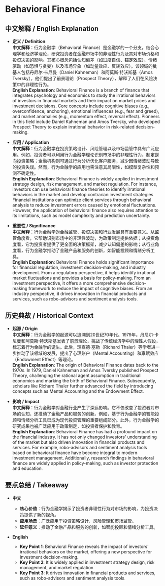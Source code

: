 # Behavioral Finance

## 中文解释 / English Explanation

* **定义 / Definition**  
  **中文解释**：行为金融学（Behavioral Finance）是金融学的一个分支，结合心理学和经济学理论，研究投资者在金融市场中的非理性行为及其对市场价格和投资决策的影响。其核心概念包括认知偏差（如过度自信、锚定效应）、情绪驱动（如恐惧与贪婪）以及市场异象（如动量效应、反转效应）。该领域的奠基人包括丹尼尔·卡尼曼（Daniel Kahneman）和阿莫斯·特沃斯基（Amos Tversky），他们提出了前景理论（Prospect Theory），解释了人们在风险决策中的非理性行为。  
  **English Explanation**: Behavioral Finance is a branch of finance that integrates psychology and economics to study the irrational behaviors of investors in financial markets and their impact on market prices and investment decisions. Core concepts include cognitive biases (e.g., overconfidence, anchoring), emotional influences (e.g., fear and greed), and market anomalies (e.g., momentum effect, reversal effect). Pioneers in this field include Daniel Kahneman and Amos Tversky, who developed Prospect Theory to explain irrational behavior in risk-related decision-making.

* **应用 / Application**  
  **中文解释**：行为金融学在投资策略设计、风险管理以及市场监管中具有广泛应用。例如，投资者可以利用行为金融学理论识别市场中的非理性行为，制定逆向投资策略；金融机构则可通过行为分析优化客户服务，减少因情绪波动导致的投资失误。然而，行为金融学的应用也需注意其局限性，如模型复杂性和预测不确定性。  
  **English Explanation**: Behavioral Finance is widely applied in investment strategy design, risk management, and market regulation. For instance, investors can use behavioral finance theories to identify irrational behaviors in the market and develop contrarian investment strategies. Financial institutions can optimize client services through behavioral analysis to reduce investment errors caused by emotional fluctuations. However, the application of behavioral finance also requires attention to its limitations, such as model complexity and prediction uncertainty.

* **重要性 / Significance**  
  **中文解释**：行为金融学对金融监管、投资决策和行业发展具有重要意义。从监管角度看，它帮助识别市场中的非理性波动，为政策制定提供依据；从投资角度看，它为投资者提供了更全面的决策框架，减少认知偏差的影响；从行业角度看，行为金融学推动了金融产品和服务的创新，如智能投顾和情绪分析工具。  
  **English Explanation**: Behavioral Finance holds significant importance for financial regulation, investment decision-making, and industry development. From a regulatory perspective, it helps identify irrational market fluctuations and provides a basis for policy-making. From an investment perspective, it offers a more comprehensive decision-making framework to reduce the impact of cognitive biases. From an industry perspective, it drives innovation in financial products and services, such as robo-advisors and sentiment analysis tools.

## 历史典故 / Historical Context

* **起源 / Origin**  
  **中文解释**：行为金融学的起源可以追溯到20世纪70年代。1979年，丹尼尔·卡尼曼和阿莫斯·特沃斯基发表了前景理论，挑战了传统经济学中的理性人假设，标志着行为金融学的诞生。此后，理查德·塞勒（Richard Thaler）等学者进一步推动了该领域的发展，提出了心理账户（Mental Accounting）和禀赋效应（Endowment Effect）等理论。  
  **English Explanation**: The origin of Behavioral Finance dates back to the 1970s. In 1979, Daniel Kahneman and Amos Tversky published Prospect Theory, challenging the rational agent assumption in traditional economics and marking the birth of Behavioral Finance. Subsequently, scholars like Richard Thaler further advanced the field by introducing concepts such as Mental Accounting and the Endowment Effect.

* **影响 / Impact**  
  **中文解释**：行为金融学对金融行业产生了深远影响。它不仅改变了投资者对市场的认知，还推动了金融产品和服务的创新。例如，基于行为金融学的智能投顾和情绪分析工具已成为现代投资管理的重要组成部分。此外，行为金融学的研究成果也被广泛应用于政策制定，如投资者保护和教育。  
  **English Explanation**: Behavioral Finance has had a profound impact on the financial industry. It has not only changed investors' understanding of the market but also driven innovation in financial products and services. For example, robo-advisors and sentiment analysis tools based on behavioral finance have become integral to modern investment management. Additionally, research findings in behavioral finance are widely applied in policy-making, such as investor protection and education.

## 要点总结 / Takeaway

* **中文**  
  - **核心价值**：行为金融学揭示了投资者非理性行为对市场的影响，为投资决策提供了新的视角。  
  - **应用场景**：广泛应用于投资策略设计、风险管理和市场监管。  
  - **延伸意义**：推动了金融产品和服务的创新，如智能投顾和情绪分析工具。  

* **English**  
  - **Key Point 1**: Behavioral Finance reveals the impact of investors' irrational behaviors on the market, offering a new perspective for investment decision-making.  
  - **Key Point 2**: It is widely applied in investment strategy design, risk management, and market regulation.  
  - **Key Point 3**: It drives innovation in financial products and services, such as robo-advisors and sentiment analysis tools.